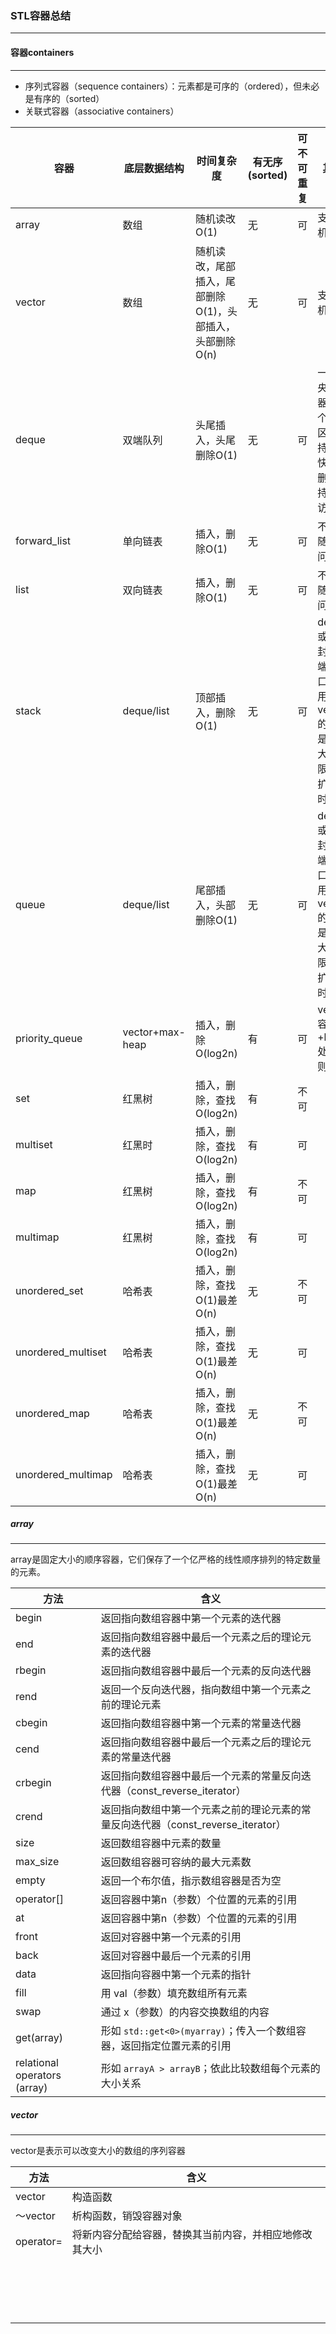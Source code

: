 ###  STL容器总结

------

#### 容器containers

------

- 序列式容器（sequence containers）：元素都是可序的（ordered），但未必是有序的（sorted）
- 关联式容器（associative containers）

| 容器               | 底层数据结构    | 时间复杂度                                               | 有无序(sorted) | 可不可重复 | 其他                                                         |
| ------------------ | --------------- | -------------------------------------------------------- | -------------- | ---------- | ------------------------------------------------------------ |
| array              | 数组            | 随机读改O(1)                                             | 无             | 可         | 支持随机访问                                                 |
| vector             | 数组            | 随机读改，尾部插入，尾部删除O(1)，头部插入，头部删除O(n) | 无             | 可         | 支持随机访问                                                 |
| deque              | 双端队列        | 头尾插入，头尾删除O(1)                                   | 无             | 可         | 一个中央控制器+多个缓冲区，支持首尾快速增删，支持随机访问    |
| forward_list       | 单向链表        | 插入，删除O(1)                                           | 无             | 可         | 不支持随机访问                                               |
| list               | 双向链表        | 插入，删除O(1)                                           | 无             | 可         | 不支持随机访问                                               |
| stack              | deque/list      | 顶部插入，删除O(1)                                       | 无             | 可         | deque或list封闭头端开口，不用vector的原因是容量大小有限制，扩容耗时 |
| queue              | deque/list      | 尾部插入，头部删除O(1)                                   | 无             | 可         | deque或list封闭头端开口，不用vector的原因是容量大小有限制，扩容耗时 |
| priority_queue     | vector+max-heap | 插入，删除O(log2n)                                       | 有             | 可         | vector容器+heap处理规则                                      |
| set                | 红黑树          | 插入，删除，查找O(log2n)                                 | 有             | 不可       |                                                              |
| multiset           | 红黑时          | 插入，删除，查找O(log2n)                                 | 有             | 可         |                                                              |
| map                | 红黑树          | 插入，删除，查找O(log2n)                                 | 有             | 不可       |                                                              |
| multimap           | 红黑树          | 插入，删除，查找O(log2n)                                 | 有             | 可         |                                                              |
| unordered_set      | 哈希表          | 插入，删除，查找O(1)最差O(n)                             | 无             | 不可       |                                                              |
| unordered_multiset | 哈希表          | 插入，删除，查找O(1)最差O(n)                             | 无             | 可         |                                                              |
| unordered_map      | 哈希表          | 插入，删除，查找O(1)最差O(n)                             | 无             | 不可       |                                                              |
| unordered_multimap | 哈希表          | 插入，删除，查找O(1)最差O(n)                             | 无             | 可         |                                                              |

##### array

------

array是固定大小的顺序容器，它们保存了一个亿严格的线性顺序排列的特定数量的元素。

| 方法                         | 含义                                                         |
| ---------------------------- | ------------------------------------------------------------ |
| begin                        | 返回指向数组容器中第一个元素的迭代器                         |
| end                          | 返回指向数组容器中最后一个元素之后的理论元素的迭代器         |
| rbegin                       | 返回指向数组容器中最后一个元素的反向迭代器                   |
| rend                         | 返回一个反向迭代器，指向数组中第一个元素之前的理论元素       |
| cbegin                       | 返回指向数组容器中第一个元素的常量迭代器                     |
| cend                         | 返回指向数组容器中最后一个元素之后的理论元素的常量迭代器     |
| crbegin                      | 返回指向数组容器中最后一个元素的常量反向迭代器（const_reverse_iterator） |
| crend                        | 返回指向数组中第一个元素之前的理论元素的常量反向迭代器（const_reverse_iterator） |
| size                         | 返回数组容器中元素的数量                                     |
| max_size                     | 返回数组容器可容纳的最大元素数                               |
| empty                        | 返回一个布尔值，指示数组容器是否为空                         |
| operator[]                   | 返回容器中第n（参数）个位置的元素的引用                      |
| at                           | 返回容器中第n（参数）个位置的元素的引用                      |
| front                        | 返回对容器中第一个元素的引用                                 |
| back                         | 返回对容器中最后一个元素的引用                               |
| data                         | 返回指向容器中第一个元素的指针                               |
| fill                         | 用 val（参数）填充数组所有元素                               |
| swap                         | 通过 x（参数）的内容交换数组的内容                           |
| get(array)                   | 形如 `std::get<0>(myarray)`；传入一个数组容器，返回指定位置元素的引用 |
| relational operators (array) | 形如 `arrayA > arrayB`；依此比较数组每个元素的大小关系       |

##### vector

------

vector是表示可以改变大小的数组的序列容器

| 方法      | 含义                                                   |
| --------- | ------------------------------------------------------ |
| vector    | 构造函数                                               |
| ～vector  | 析构函数，销毁容器对象                                 |
| operator= | 将新内容分配给容器，替换其当前内容，并相应地修改其大小 |
|           |                                                        |
|           |                                                        |
|           |                                                        |
|           |                                                        |
|           |                                                        |
|           |                                                        |
|           |                                                        |
|           |                                                        |
|           |                                                        |
|           |                                                        |
|           |                                                        |
|           |                                                        |
|           |                                                        |
|           |                                                        |
|           |                                                        |
|           |                                                        |
|           |                                                        |

